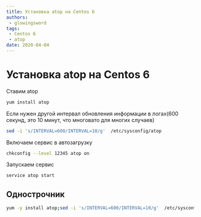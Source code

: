 ```yaml
---
title: Установка atop на Centos 6
authors: 
 - glowingsword
tags:
 - Centos 6
 - atop
date: 2020-04-04
---
```

# Установка atop на Centos 6

Ставим atop 

``` bash
yum install atop
```
Если нужен другой интервал обновления информации в логах(600 секунд, это 10 минут, что многовато для многих случаев)
``` bash
sed -i 's/INTERVAL=600/INTERVAL=10/g'  /etc/sysconfig/atop
```
Включаем сервис в автозагрузку
``` bash
chkconfig --level 12345 atop on
```

Запускаем сервис
``` bash
service atop start
```

## Однострочник

``` bash
yum -y install atop;sed -i 's/INTERVAL=600/INTERVAL=10/g'  /etc/sysconfig/atop; chkconfig --level 12345 atop on; service atop start
```